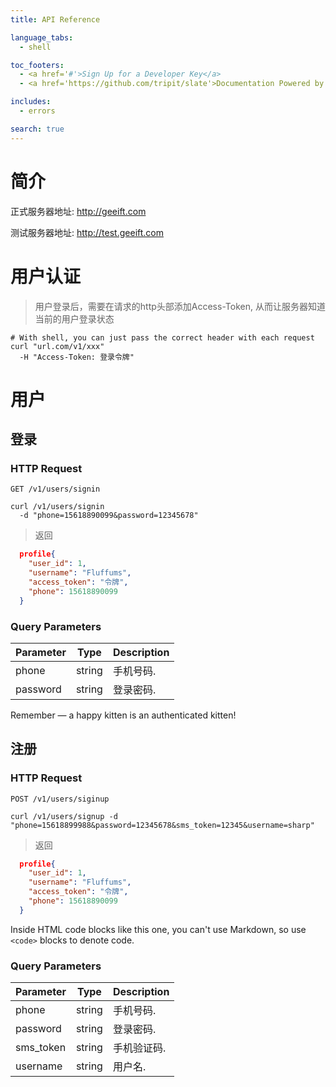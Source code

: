 ```yaml
---
title: API Reference

language_tabs:
  - shell

toc_footers:
  - <a href='#'>Sign Up for a Developer Key</a>
  - <a href='https://github.com/tripit/slate'>Documentation Powered by Slate</a>

includes:
  - errors

search: true
---
```


# 简介

正式服务器地址: http://geeift.com

测试服务器地址: http://test.geeift.com

# 用户认证

> 用户登录后，需要在请求的http头部添加Access-Token, 从而让服务器知道当前的用户登录状态


```shell
# With shell, you can just pass the correct header with each request
curl "url.com/v1/xxx"
  -H "Access-Token: 登录令牌"
```

# 用户

## 登录

### HTTP Request

`GET /v1/users/signin`


```shell
curl /v1/users/signin
  -d "phone=15618890099&password=12345678"
```


> 返回

```json
  profile{
    "user_id": 1,
    "username": "Fluffums",
    "access_token": "令牌",
    "phone": 15618890099
  }
```

### Query Parameters

Parameter | Type | Description
--------- | ------- | -----------
phone | string | 手机号码.
password | string | 登录密码.

<aside class="success">
Remember — a happy kitten is an authenticated kitten!
</aside>

## 注册

### HTTP Request

`POST /v1/users/siginup`

```shell
curl /v1/users/signup -d "phone=15618899988&password=12345678&sms_token=12345&username=sharp"
```
> 返回

```json
  profile{
    "user_id": 1,
    "username": "Fluffums",
    "access_token": "令牌",
    "phone": 15618890099
  }
```

<aside class="warning">Inside HTML code blocks like this one, you can't use Markdown, so use <code>&lt;code&gt;</code> blocks to denote code.</aside>

### Query Parameters

Parameter | Type | Description
--------- | ------- | -----------
phone | string | 手机号码.
password | string | 登录密码.
sms_token | string | 手机验证码.
username | string | 用户名.

